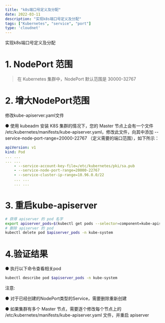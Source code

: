 ```yaml
---
title: "k8s端口号定义及分配"
date: 2022-03-11
description: "实现k8s端口号定义及分配"
tags: ["Kubernetes", "service", "port"]
type: 'cloudnet'
---
```


实现k8s端口号定义及分配

<!--more-->

# 1. NodePort 范围
> 在 Kubernetes 集群中，NodePort 默认范围是 30000-32767

# 2. 增大NodePort范围
修改kube-apiserver.yaml文件

● 使用 kubeadm 安装 K8S 集群的情况下，您的 Master 节点上会有一个文件 /etc/kubernetes/manifests/kube-apiserver.yaml，修改此文件，向其中添加 --service-node-port-range=20000-22767 （定义需要的端口范围），如下所示：
```yaml
apiVersion: v1
kind: Pod
... ...
... ...
    - --service-account-key-file=/etc/kubernetes/pki/sa.pub
    - --service-node-port-range=20000-22767
    - --service-cluster-ip-range=10.96.0.0/22
    ... ...
    ... ...
```
# 3. 重启kube-apiserver
```bash
# 获得 apiserver 的 pod 名字
export apiserver_pods=$(kubectl get pods --selector=component=kube-apiserver -n kube-system --output=jsonpath={.items..metadata.name})
# 删除 apiserver 的 pod
kubectl delete pod $apiserver_pods -n kube-system
```
# 4.验证结果
● 执行以下命令查看相关pod
```bash
kubectl describe pod $apiserver_pods -n kube-system
```
注意:

● 对于已经创建的NodePort类型的Service，需要删除重新创建

● 如果集群有多个 Master 节点，需要逐个修改每个节点上的 /etc/kubernetes/manifests/kube-apiserver.yaml 文件，并重启 apiserver